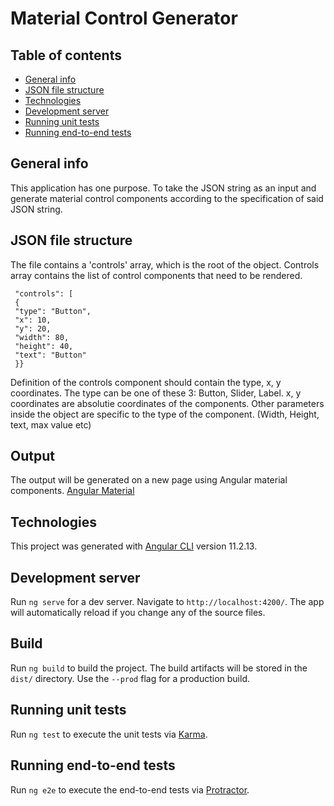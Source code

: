 
# Material Control Generator

## Table of contents
* [General info](#general-info)
* [JSON file structure](#json-file-structure)
* [Technologies](#technologies)
* [Development server](#development-server)
* [Running unit tests](#running-unit-tests)
* [Running end-to-end tests](#running-end-to-end-tests)


## General info

This application has one purpose. To take the JSON string as an input and generate material control components according to the specification of said JSON string.  

## JSON file structure
The file contains a 'controls' array, which is the root of the object. Controls array contains the list of control components that need to be rendered. 
```{
 "controls": [
 {
 "type": "Button",
 "x": 10,
 "y": 20,
 "width": 80,
 "height": 40,
 "text": "Button"
 }}
 ```
 Definition of the controls component should contain the type, x, y coordinates. The type can be one of these 3: Button, Slider, Label. x, y coordinates are absolutie coordinates of the components. Other parameters inside the object are specific to the type of the component. (Width, Height, text, max value etc)

## Output
The output will be generated on a new page using Angular material components. [Angular Material](https://material.angular.io/)

## Technologies
This project was generated with [Angular CLI](https://github.com/angular/angular-cli) version 11.2.13. 



## Development server

Run `ng serve` for a dev server. Navigate to `http://localhost:4200/`. The app will automatically reload if you change any of the source files.

## Build

Run `ng build` to build the project. The build artifacts will be stored in the `dist/` directory. Use the `--prod` flag for a production build.

## Running unit tests

Run `ng test` to execute the unit tests via [Karma](https://karma-runner.github.io).

## Running end-to-end tests

Run `ng e2e` to execute the end-to-end tests via [Protractor](http://www.protractortest.org/).

